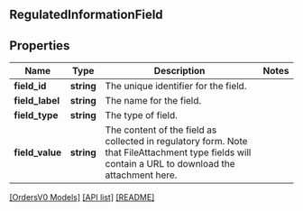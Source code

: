 ## RegulatedInformationField

## Properties

Name | Type | Description | Notes
------------ | ------------- | ------------- | -------------
**field_id** | **string** | The unique identifier for the field. |
**field_label** | **string** | The name for the field. |
**field_type** | **string** | The type of field. |
**field_value** | **string** | The content of the field as collected in regulatory form. Note that FileAttachment type fields will contain a URL to download the attachment here. |

[[OrdersV0 Models]](../) [[API list]](../../Api) [[README]](../../../README.md)

